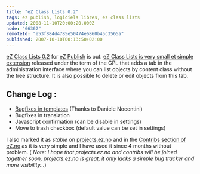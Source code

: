 ```yaml
---
title: "eZ Class Lists 0.2"
tags: ez publish, logiciels libres, ez class lists
updated: 2008-11-10T20:00:20.000Z
node: "66362"
remoteId: "e53f884d4785e50474e6860b45c3565a"
published: 2007-10-10T00:13:50+02:00
---
```


[eZ Class Lists 0.2](http://projects.ez.no/ezclasslists) for [eZ Publish](/tag/ez-publish) is out. [eZ Class Lists is very small et simple extension](/post/ez-class-lists-extension-for-ez-publish) released under the term of the GPL that adds a tab in the administration interface where you can list objects by content class without the tree structure. It is also possible to delete or edit objects from this tab.


## Change Log :

* [Bugfixes in templates](http://ez.no/developer/contribs/applications/ez_class_lists#msg150671) (Thanks to Daniele Nocentini)
* Bugfixes in translation
* Javascript confirmation (can be disable in settings)
* Move to trash checkbox (default value can be set in settings)

I also marked it as *stable* on [projects.ez.no](http://projects.ez.no/) and in the [Contribs section of eZ.no](http://ez.no/developer/contribs) as it is very simple and I have used it since 4 months without problem. ( *Note: I hope that projects.ez.no and contribs will be joined together soon, projects.ez.no is great, it only lacks a simple bug tracker and more visibility…*)

